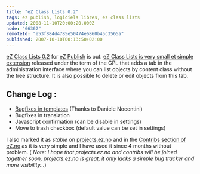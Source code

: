 ```yaml
---
title: "eZ Class Lists 0.2"
tags: ez publish, logiciels libres, ez class lists
updated: 2008-11-10T20:00:20.000Z
node: "66362"
remoteId: "e53f884d4785e50474e6860b45c3565a"
published: 2007-10-10T00:13:50+02:00
---
```


[eZ Class Lists 0.2](http://projects.ez.no/ezclasslists) for [eZ Publish](/tag/ez-publish) is out. [eZ Class Lists is very small et simple extension](/post/ez-class-lists-extension-for-ez-publish) released under the term of the GPL that adds a tab in the administration interface where you can list objects by content class without the tree structure. It is also possible to delete or edit objects from this tab.


## Change Log :

* [Bugfixes in templates](http://ez.no/developer/contribs/applications/ez_class_lists#msg150671) (Thanks to Daniele Nocentini)
* Bugfixes in translation
* Javascript confirmation (can be disable in settings)
* Move to trash checkbox (default value can be set in settings)

I also marked it as *stable* on [projects.ez.no](http://projects.ez.no/) and in the [Contribs section of eZ.no](http://ez.no/developer/contribs) as it is very simple and I have used it since 4 months without problem. ( *Note: I hope that projects.ez.no and contribs will be joined together soon, projects.ez.no is great, it only lacks a simple bug tracker and more visibility…*)

